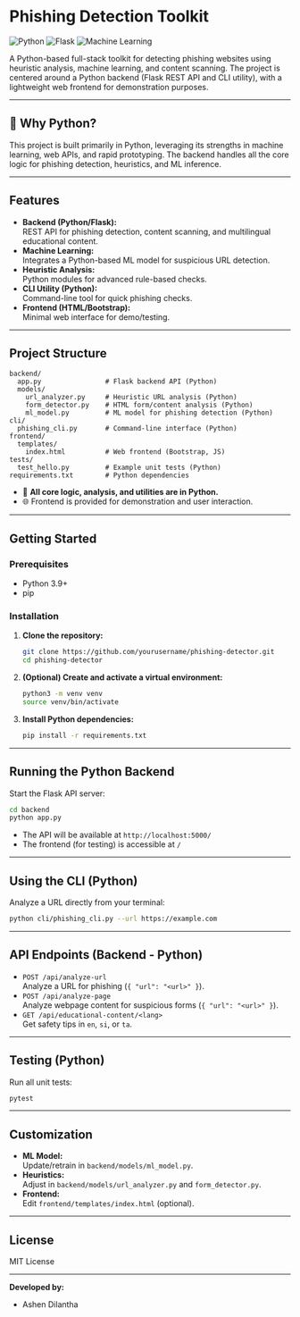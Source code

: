 # Phishing Detection Toolkit

![Python](https://img.shields.io/badge/Python-3.9%2B-blue.svg)
![Flask](https://img.shields.io/badge/Backend-Flask-yellowgreen)
![Machine Learning](https://img.shields.io/badge/ML-Scikit--learn-orange)

A Python-based full-stack toolkit for detecting phishing websites using heuristic analysis, machine learning, and content scanning. The project is centered around a Python backend (Flask REST API and CLI utility), with a lightweight web frontend for demonstration purposes.

---

## :snake: Why Python?

This project is built primarily in Python, leveraging its strengths in machine learning, web APIs, and rapid prototyping. The backend handles all the core logic for phishing detection, heuristics, and ML inference.

---

## Features

- **Backend (Python/Flask):**  
  REST API for phishing detection, content scanning, and multilingual educational content.
- **Machine Learning:**  
  Integrates a Python-based ML model for suspicious URL detection.
- **Heuristic Analysis:**  
  Python modules for advanced rule-based checks.
- **CLI Utility (Python):**  
  Command-line tool for quick phishing checks.
- **Frontend (HTML/Bootstrap):**  
  Minimal web interface for demo/testing.

---

## Project Structure

```
backend/
  app.py                # Flask backend API (Python)
  models/
    url_analyzer.py     # Heuristic URL analysis (Python)
    form_detector.py    # HTML form/content analysis (Python)
    ml_model.py         # ML model for phishing detection (Python)
cli/
  phishing_cli.py       # Command-line interface (Python)
frontend/
  templates/
    index.html          # Web frontend (Bootstrap, JS)
tests/
  test_hello.py         # Example unit tests (Python)
requirements.txt        # Python dependencies
```

- :snake: **All core logic, analysis, and utilities are in Python.**
- :globe_with_meridians: Frontend is provided for demonstration and user interaction.

---

## Getting Started

### Prerequisites

- Python 3.9+
- pip

### Installation

1. **Clone the repository:**
   ```sh
   git clone https://github.com/yourusername/phishing-detector.git
   cd phishing-detector
   ```

2. **(Optional) Create and activate a virtual environment:**
   ```sh
   python3 -m venv venv
   source venv/bin/activate
   ```

3. **Install Python dependencies:**
   ```sh
   pip install -r requirements.txt
   ```

---

## Running the Python Backend

Start the Flask API server:

```sh
cd backend
python app.py
```

- The API will be available at `http://localhost:5000/`
- The frontend (for testing) is accessible at `/`

---

## Using the CLI (Python)

Analyze a URL directly from your terminal:

```sh
python cli/phishing_cli.py --url https://example.com
```

---

## API Endpoints (Backend - Python)

- `POST /api/analyze-url`  
  Analyze a URL for phishing (`{ "url": "<url>" }`).
- `POST /api/analyze-page`  
  Analyze webpage content for suspicious forms (`{ "url": "<url>" }`).
- `GET /api/educational-content/<lang>`  
  Get safety tips in `en`, `si`, or `ta`.

---

## Testing (Python)

Run all unit tests:

```sh
pytest
```

---

## Customization

- **ML Model:**  
  Update/retrain in `backend/models/ml_model.py`.
- **Heuristics:**  
  Adjust in `backend/models/url_analyzer.py` and `form_detector.py`.
- **Frontend:**  
  Edit `frontend/templates/index.html` (optional).

---

## License

MIT License

---

**Developed by:**  
- Ashen Dilantha
